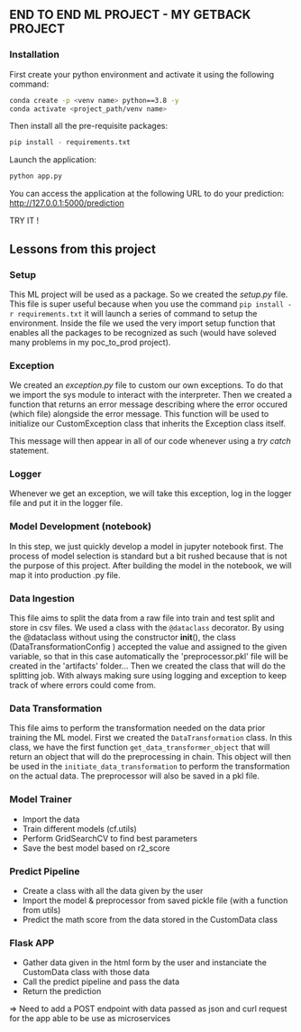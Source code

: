 ## END TO END ML PROJECT - MY GETBACK PROJECT
### Installation
First create your python environment and activate it using the following command: 
```bash
conda create -p <venv name> python==3.8 -y
conda activate <project_path/venv name>
```

Then install all the pre-requisite packages:
```python
pip install - requirements.txt
```

Launch the application:
```python
python app.py
```

You can access the application at the following URL to do your prediction:
http://127.0.0.1:5000/prediction

TRY IT !

## Lessons from this project

### Setup
This ML project will be used as a package. So we created the *setup.py* file. This file is super useful because when you use the command `pip install -r requirements.txt` it will launch a series of command to setup the environment. Inside the file we used the very import setup function that enables all the packages to be recognized as such (would have soleved many problems in my poc_to_prod project).

### Exception
We created an *exception.py* file to custom our own exceptions. To do that we import the sys module to interact with the interpreter.
Then we created a function that returns an error message describing where the error occured (which file) alongside the error message. This function will be used to initialize our CustomException class that inherits the Exception class itself.

This message will then appear in all of our code whenever using a *try catch* statement. 

### Logger
Whenever we get an exception, we will take this exception, log in the logger file and put it in the logger file.

### Model Development (notebook)
In this step, we just quickly develop a model in jupyter notebook first. The process of model selection is standard but a bit rushed because that is not the purpose of this project. After building the model in the notebook, we will map it into production .py file.

### Data Ingestion
This file aims to split the data from a raw file into train and test split and store in csv files. We used a class with the `@dataclass` decorator. 
By using the @dataclass without using the constructor __init__(), the class (DataTransformationConfig ) accepted the value and assigned to the given variable, so that in this case automatically the 'preprocessor.pkl' file will be created in the 'artifacts' folder... 
Then we created the class that will do the splitting job. With always making sure using logging and exception to keep track of where errors could come from.

### Data Transformation
This file aims to perform the transformation needed on the data prior training the ML model. First we created the `DataTransformation` class. In this class, we have the first function `get_data_transformer_object` that will return an object that will do the preprocessing in chain. This object will then be used in the `initiate_data_transformation` to perform the transformation on the actual data. The preprocessor will also be saved in a pkl file.

### Model Trainer
- Import the data
- Train different models (cf.utils)
- Perform GridSearchCV to find best parameters
- Save the best model based on r2_score

### Predict Pipeline
- Create a class with all the data given by the user
- Import the model & preprocessor from saved pickle file (with a function from utils)
- Predict the math score from the data stored in the CustomData class

### Flask APP
- Gather data given in the html form by the user and instanciate the CustomData class with those data
- Call the predict pipeline and pass the data
- Return the prediction

=> Need to add a POST endpoint with data passed as json and curl request for the app able to be use as microservices 


